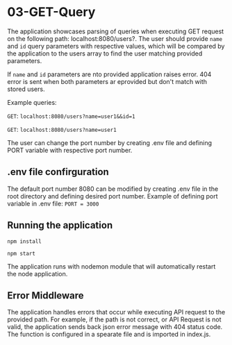 # 03-GET-Query

The application showcases parsing of queries when executing GET request on the following path: localhost:8080/users?. The user should provide `name` and `id` query parameters with respective values, which will be compared by the application to the users array to find the user matching provided parameters.

If `name` and `id` parameters are nto provided application raises error. 404 error is sent when both parameters ar eprovided but don't match with stored users.

Example queries:

`GET`: `localhost:8080/users?name=user1&&id=1`

`GET`: `localhost:8080/users?name=user1`

The user can change the port number by creating .env file and defining PORT variable with respective port number.

## .env file confirguration

The default port number 8080 can be modified by creating .env file in the root directory and defining desired port number. 
Example of defining port variable in .env file:
`PORT = 3000`

## Running the application

`npm install`

`npm start`

The application runs with nodemon module that will automatically restart the node application.

## Error Middleware

The application handles errors that occur while executing API request to the provided path. For example, if the path is not correct, or API Request is not valid, the application sends back json error message with 404 status code. The function is configured in a spearate file and is imported in index.js.
